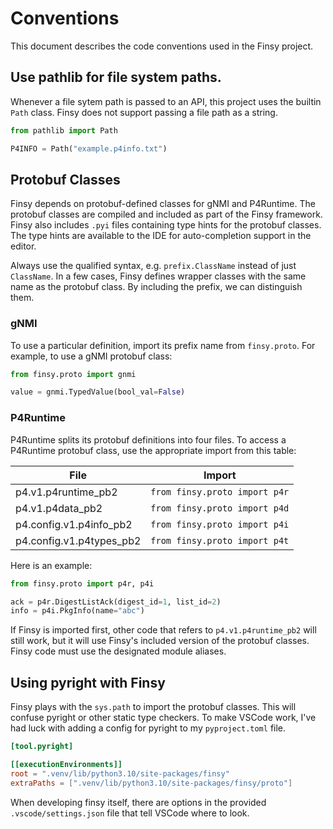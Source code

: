 # Conventions

This document describes the code conventions used in the Finsy project.

## Use pathlib for file system paths.

Whenever a file sytem path is passed to an API, this project uses the builtin `Path` class. Finsy does
not support passing a file path as a string.

```python
from pathlib import Path

P4INFO = Path("example.p4info.txt")
```

## Protobuf Classes

Finsy depends on protobuf-defined classes for gNMI and P4Runtime. The protobuf classes are compiled and 
included as part of the Finsy framework. Finsy also includes `.pyi` files containing type hints for the protobuf
classes. The type hints are available to the IDE for auto-completion support in the editor.

Always use the qualified syntax, e.g. `prefix.ClassName` instead of just `ClassName`.  In a few cases, 
Finsy defines wrapper classes with the same name as the protobuf class. By including the prefix, we
can distinguish them.

### gNMI

To use a particular definition, import its prefix name from `finsy.proto`. For example, to use a gNMI
protobuf class:

```python
from finsy.proto import gnmi

value = gnmi.TypedValue(bool_val=False)
```

### P4Runtime

P4Runtime splits its protobuf definitions into four files. To access a P4Runtime protobuf class, use
the appropriate import from this table:

| File | Import |
| ---- | ------ |
| p4.v1.p4runtime_pb2       | `from finsy.proto import p4r` |
| p4.v1.p4data_pb2          | `from finsy.proto import p4d` |
| p4.config.v1.p4info_pb2   | `from finsy.proto import p4i` |
| p4.config.v1.p4types_pb2  | `from finsy.proto import p4t` |

Here is an example:

```python
from finsy.proto import p4r, p4i

ack = p4r.DigestListAck(digest_id=1, list_id=2)
info = p4i.PkgInfo(name="abc")
```

If Finsy is imported first, other code that refers to `p4.v1.p4runtime_pb2` will still work, but
it will use Finsy's included version of the protobuf classes. Finsy code must use the designated
module aliases.

## Using pyright with Finsy

Finsy plays with the `sys.path` to import the protobuf classes. This will confuse pyright or
other static type checkers. To make VSCode work, I've had luck with adding a config for pyright
to my `pyproject.toml` file. 

```toml
[tool.pyright]

[[executionEnvironments]]
root = ".venv/lib/python3.10/site-packages/finsy"
extraPaths = [".venv/lib/python3.10/site-packages/finsy/proto"]
```

When developing finsy itself, there are options in the provided `.vscode/settings.json` file
that tell VSCode where to look.
